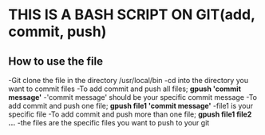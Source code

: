 # THIS IS A BASH SCRIPT ON GIT(add, commit, push)

## How to use the file
-Git clone the file in the directory /usr/local/bin
-cd into the directory you want to commit files
-To add commit and push all files; **gpush 'commit message'**
	-'commit message' should be your specific commit message
-To add commit and push one file; **gpush file1 'commit message'**
	-file1 is your specific file
-To add commit and push more than one file; **gpush file1 file2  ...**
	-the files are the specific files you want to push to your git
